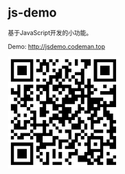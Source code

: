 # js-demo
基于JavaScript开发的小功能。

Demo: http://jsdemo.codeman.top

![二维码](https://github.com/18223781723/js-demo/blob/master/images/qrcode.png)
